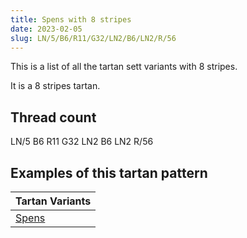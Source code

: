 ```yaml
---
title: Spens with 8 stripes
date: 2023-02-05
slug: LN/5/B6/R11/G32/LN2/B6/LN2/R/56
---
```

This is a list of all the tartan sett variants with 8 stripes.

It is a 8 stripes tartan.


## Thread count
LN/5 B6 R11 G32 LN2 B6 LN2 R/56

## Examples of this tartan pattern

| Tartan Variants |
|---------------|
| [Spens](/variants/ln/5/b6/r11/g32/ln2/b6/ln2/r/56-b304080-g008000-lne0e0e0-rc00000)||
